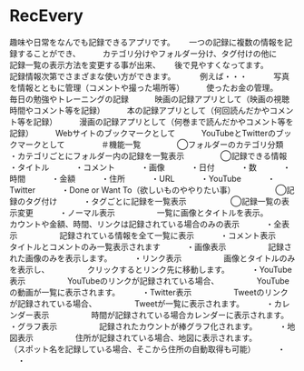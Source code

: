 # RecEvery
趣味や日常をなんでも記録できるアプリです。　　
一つの記録に複数の情報を記録することができ、　　　
カテゴリ分けやフォルダー分け、タグ付けの他に　　
記録一覧の表示方法を変更する事が出来、　　
後で見やすくなってます。　　
　　
記録情報次第でさまざまな使い方ができます。　　
　
例えば・・・　　
　写真を情報とともに管理（コメントや撮った場所等）　　
　使ったお金の管理。　　
　毎日の勉強やトレーニングの記録　　
　映画の記録アプリとして（映画の視聴時間やコメント等を記録）　　
　本の記録アプリとして（何回読んだかやコメント等を記録）　　
　漫画の記録アプリとして（何巻まで読んだかやコメント等を記録）　　
　Webサイトのブックマークとして　　
　YouTubeとTwitterのブックマークとして　　
　　
＃機能一覧　　
　　
◯フォルダーのカテゴリ分類　　
　・カテゴリごとにフォルダー内の記録を一覧表示　　
　　
◯記録できる情報　　
　・タイトル　　
　・コメント　　
　・画像　　
　・日付　　
　・数　　
　・時間　　
　・金額　　
　・住所　　
　・URL　　
　・YouTube　　
　・Twitter　　
　・Done or Want To（欲しいものややりたい事）　　
　　　
◯記録のタグ付け　　
　・タグごとに記録を一覧表示　　
　　　
◯記録一覧の表示変更　　
　・ノーマル表示　　
　　　一覧に画像とタイトルを表示。　　
　　　カウントや金額、時間、リンクは記録されている場合のみの表示　　
　・全表示　　
　　　記録されている情報を全て一覧に表示　　
　・コメント表示　　
　　　タイトルとコメントのみ一覧表示されます　　
　・画像表示　　
　　　記録された画像のみを表示します。　　
　・リンク表示　　
　　　画像とタイトルのみを表示し、　　
　　　クリックするとリンク先に移動します。　　
　・YouTube表示　　
　　　YouTubeのリンクが記録されている場合、　　
　　　YouTubeの動画が一覧に表示されます。　　
　・Twitter表示　　
　　　Tweetのリンクが記録されている場合、　　
　　　Tweetが一覧に表示されます。　　
　・カレンダー表示　　
　　　時間が記録されている場合カレンダーに表示されます。　　
　・グラフ表示　　
　　　記録されたカウントが棒グラフ化されます。　　
　・地図表示　　
　　　住所が記録されている場合、地図に表示されます。　　
　　　（スポット名を記録している場合、そこから住所の自動取得も可能）　　
　・
　・
　
